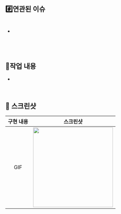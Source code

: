 ## #️⃣연관된 이슈
<!-- PR과 연관된 이슈 번호를 작성해주세요 -->
- #

</br>

## 📝작업 내용
<!-- 이번 PR에서 작업한 내용을 간략히 설명해주세요 -->
- 

</br>

## 📸 스크린샷
<!-- 작업한 화면이 있다면 스크린 샷으로 첨부해주세요 -->

|    구현 내용    |   스크린샷   |
| :-------------: | :----------: |
| GIF | <img src = "" width ="250">|

</br>
